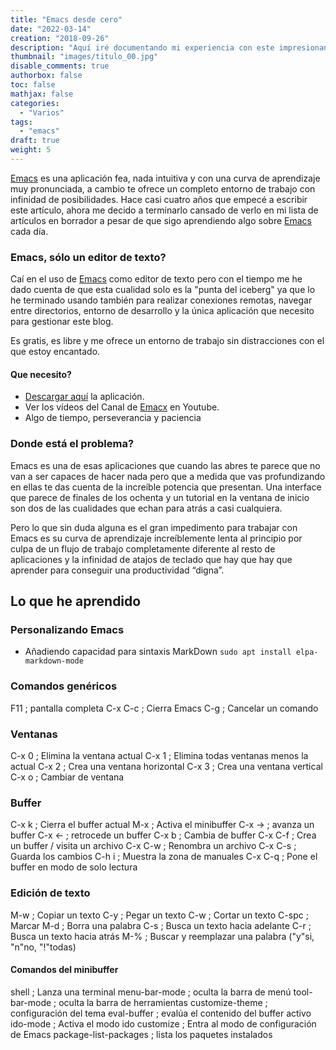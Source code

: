 ```yaml
---
title: "Emacs desde cero"
date: "2022-03-14"
creation: "2018-09-26"
description: "Aquí iré documentando mi experiencia con este impresionante editor de texto.."
thumbnail: "images/titulo_00.jpg"
disable_comments: true
authorbox: false
toc: false
mathjax: false
categories:
  - "Varios"
tags:
  - "emacs"
draft: true
weight: 5
---
```

[Emacs] es una aplicación fea, nada intuitiva y con una curva de aprendizaje muy pronunciada, a cambio te ofrece un completo entorno de trabajo con infinidad de posibilidades. Hace casi cuatro años que empecé a escribir este artículo, ahora me decido a terminarlo cansado de verlo en mi lista de artículos en borrador a pesar de que sigo aprendiendo algo sobre [Emacs] cada día.
<!--more-->
### Emacs, sólo un editor de texto?
Caí en el uso de [Emacs] como editor de texto pero con el tiempo me he dado cuenta de que esta cualidad solo es la "punta del iceberg" ya que lo he terminado usando también para realizar conexiones remotas, navegar entre directorios, entorno de desarrollo y la única aplicación que necesito para gestionar este blog.

Es gratis, es libre y me ofrece un entorno de trabajo sin distracciones con el que estoy encantado.



#### Que necesito?
* [Descargar aquí] la aplicación.
* Ver los vídeos del Canal de [Emacx] en Youtube.
* Algo de tiempo, perseverancia y paciencia

### Donde está el problema?
Emacs es una de esas aplicaciones que cuando las abres te parece que no van a ser capaces de hacer nada pero que a medida que vas profundizando en ellas te das cuenta de la increíble potencia que presentan.  Una interface que parece de finales de los ochenta y un tutorial en la ventana de inicio son dos de las cualidades que echan para atrás a casi cualquiera.

Pero lo que sin duda alguna es el gran impedimento para trabajar con Emacs es su curva de aprendizaje increíblemente lenta al principio por culpa de un flujo de trabajo completamente diferente al resto de aplicaciones y la infinidad de atajos de 
teclado que hay que hay que aprender para conseguir una productividad “digna”.

## Lo que he aprendido

### Personalizando Emacs
 * Añadiendo capacidad para sintaxis MarkDown `sudo apt install elpa-markdown-mode`

### Comandos genéricos
F11 ; pantalla completa
C-x C-c ; Cierra Emacs
C-g ; Cancelar un comando

### Ventanas
C-x 0 ; Elimina la ventana actual
C-x 1 ; Elimina todas ventanas menos la actual
C-x 2 ; Crea una ventana horizontal
C-x 3 ; Crea una ventana vertical
C-x o ; Cambiar de ventana

### Buffer
C-x k ; Cierra el buffer actual
M-x ; Activa el minibuffer
C-x -> ; avanza un buffer
C-x <- ; retrocede un buffer
C-x b ; Cambia de buffer
C-x C-f ; Crea un buffer / visita un archivo
C-x C-w ; Renombra un archivo
C-x C-s ; Guarda los cambios
C-h i ; Muestra la zona de manuales
C-x C-q ; Pone el buffer en modo de solo lectura

### Edición de texto
M-w ; Copiar un texto
C-y ; Pegar un texto
C-w ; Cortar un texto
C-spc ; Marcar
M-d ; Borra una palabra
C-s ; Busca un texto hacia adelante
C-r ; Busca un texto hacia atrás
M-% ; Buscar y reemplazar una palabra ("y"si, "n"no,  "!"todas)


#### Comandos del minibuffer
shell ; Lanza una terminal
menu-bar-mode ; oculta la barra de menú
tool-bar-mode ; oculta la barra de herramientas
customize-theme ; configuración del tema
eval-buffer ; evalúa el contenido del buffer activo
ido-mode ; Activa el modo ido
customize ; Entra al modo de configuración de Emacs
package-list-packages ; lista los paquetes instalados

[Emacs]: https://www.gnu.org/software/emacs/
[Emacx]: https://www.youtube.com/playlist?list=PLxGJqI9jxu_iWOJt_GqpWKq5STAZVA4rn
[Descargar aquí]: https://www.gnu.org/software/emacs/download.html
[12]: https://github.com/farliz/emacs-academia/blob/master/contenido.md
[13]: /files/emacs-academia-farliz.xspf
[14]: https://www.videolan.org/vlc/index.es.html
